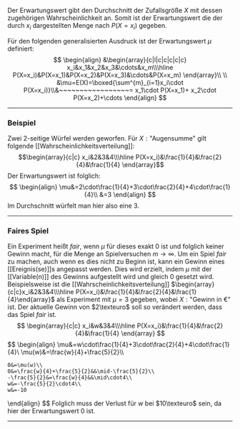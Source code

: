 Der Erwartungswert gibt den Durchschnitt der Zufallsgröße $X$ mit dessen zugehörigen Wahrscheinlichkeit an. Somit ist der Erwartungswert die der durch $x_i$ dargestellten Menge nach $P(X=x_i)$ gegeben.

Für den folgenden generalisierten Ausdruck ist der Erwartungswert $\mu$ definiert:
$$
\begin{align}
	&\begin{array}{c|l|c|c|c|c|c}
		x_i&x_1&x_2&x_3&\cdots&x_m\\\hline
		P(X=x_i)&P(X=x_1)&P(X=x_2)&P(X=x_3)&\cdots&P(X=x_m)
	\end{array}\\
	\\
	&\mu=E(X)=\boxed{\sum^{m}_{i=1}x_i\cdot P(X=x_i)}\\&~~~~~~~~~~~~~~~~~=
	x_1\cdot P(X=x_1)+
	x_2\cdot P(X=x_2)+\cdots
\end{align}
$$

---
### Beispiel
Zwei 2-seitige Würfel werden geworfen. Für $X:\text{"Augensumme"}$ gilt folgende [[Wahrscheinlichkeitsverteilung]]:
$$\begin{array}{c|c}
x_i&2&3&4\\\hline
P(X=x_i)&\frac{1}{4}&\frac{2}{4}&\frac{1}{4}
\end{array}$$
Der Erwartungswert ist folglich:
$$
\begin{align}
	\mu&=2\cdot\frac{1}{4}+3\cdot\frac{2}{4}+4\cdot\frac{1}{4}\\
	&=3
\end{align}
$$
Im Durchschnitt würfelt man hier also eine $3$.

---
### Faires Spiel
Ein Experiment heißt *fair*, wenn $\mu$ für dieses exakt $0$ ist und folglich keiner Gewinn macht, für die Menge an Spielversuchen $m\rightarrow\infty$.
Um ein Spiel *fair* zu machen, auch wenn es dies nicht zu Beginn ist, kann ein Gewinn eines [[Ereignis(se)]]s angepasst werden. Dies wird erzielt, indem $\mu$ mit der [[Variable(n)]] des Gewinns aufgestellt wird und gleich $0$ gesetzt wird.
Beispielsweise ist die [[Wahrscheinlichkeitsverteilung]] $\begin{array}{c|c}x_i&2&3&4\\\hline P(X=x_i)&\frac{1}{4}&\frac{2}{4}&\frac{1}{4}\end{array}$ als Experiment mit $\mu=3$ gegeben, wobei $X:\text{"Gewinn in €"}$ ist.
Der aktuelle Gewinn von $2\texteuro$ soll so verändert werden, dass das Spiel *fair* ist.
$$
\begin{array}{c|c}
x_i&w&3&4\\\hline
P(X=x_i)&\frac{1}{4}&\frac{2}{4}&\frac{1}{4}
\end{array}
$$
$$
\begin{align}
	\mu&=w\cdot\frac{1}{4}+3\cdot\frac{2}{4}+4\cdot\frac{1}{4}\\
	\mu(w)&=\frac{w}{4}+\frac{5}{2}\\\\
	
	0&=\mu(w)\\
	0&=\frac{w}{4}+\frac{5}{2}&&\mid-\frac{5}{2}\\
	-\frac{5}{2}&=\frac{w}{4}&&\mid\cdot4\\
	w&=-\frac{5}{2}\cdot4\\
	w&=-10
\end{align}
$$
Folglich muss der Verlust für $w$ bei $10\texteuro$ sein, da hier der Erwartungswert $0$ ist.

---